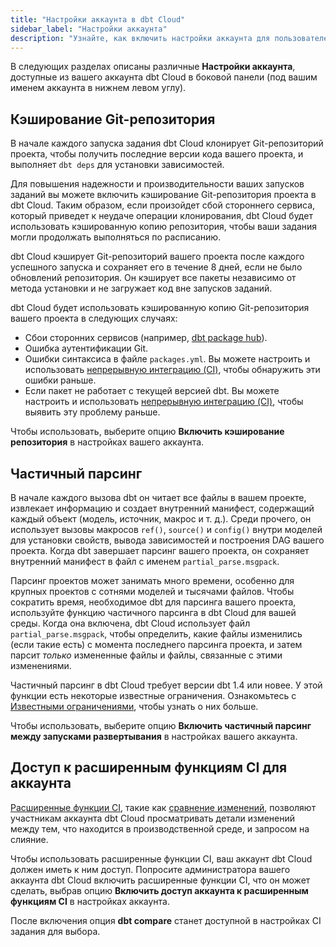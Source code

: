 ```yaml
---
title: "Настройки аккаунта в dbt Cloud"
sidebar_label: "Настройки аккаунта" 
description: "Узнайте, как включить настройки аккаунта для пользователей dbt Cloud."
---
```


В следующих разделах описаны различные **Настройки аккаунта**, доступные из вашего аккаунта dbt Cloud в боковой панели (под вашим именем аккаунта в нижнем левом углу). 

<Lightbox src="/img/docs/dbt-cloud/example-sidebar-account-settings.png" title="Пример настроек аккаунта из боковой панели" /> 

## Кэширование Git-репозитория <Lifecycle status="enterprise" />

В начале каждого запуска задания dbt Cloud клонирует Git-репозиторий проекта, чтобы получить последние версии кода вашего проекта, и выполняет `dbt deps` для установки зависимостей. 

Для повышения надежности и производительности ваших запусков заданий вы можете включить кэширование Git-репозитория проекта в dbt Cloud. Таким образом, если произойдет сбой стороннего сервиса, который приведет к неудаче операции клонирования, dbt Cloud будет использовать кэшированную копию репозитория, чтобы ваши задания могли продолжать выполняться по расписанию. 

dbt Cloud кэширует Git-репозиторий вашего проекта после каждого успешного запуска и сохраняет его в течение 8 дней, если не было обновлений репозитория. Он кэширует все пакеты независимо от метода установки и не загружает код вне запусков заданий. 

dbt Cloud будет использовать кэшированную копию Git-репозитория вашего проекта в следующих случаях:

- Сбои сторонних сервисов (например, [dbt package hub](https://hub.getdbt.com/)).
- Ошибка аутентификации Git.
- Ошибки синтаксиса в файле `packages.yml`. Вы можете настроить и использовать [непрерывную интеграцию (CI)](/docs/deploy/continuous-integration), чтобы обнаружить эти ошибки раньше.
- Если пакет не работает с текущей версией dbt. Вы можете настроить и использовать [непрерывную интеграцию (CI)](/docs/deploy/continuous-integration), чтобы выявить эту проблему раньше.

Чтобы использовать, выберите опцию **Включить кэширование репозитория** в настройках вашего аккаунта. 

<Lightbox src="/img/docs/deploy/example-account-settings.png" width="85%" title="Пример опции Включить кэширование репозитория" />

## Частичный парсинг

В начале каждого вызова dbt он читает все файлы в вашем проекте, извлекает информацию и создает внутренний манифест, содержащий каждый объект (модель, источник, макрос и т. д.). Среди прочего, он использует вызовы макросов `ref()`, `source()` и `config()` внутри моделей для установки свойств, вывода зависимостей и построения DAG вашего проекта. Когда dbt завершает парсинг вашего проекта, он сохраняет внутренний манифест в файл с именем `partial_parse.msgpack`. 

Парсинг проектов может занимать много времени, особенно для крупных проектов с сотнями моделей и тысячами файлов. Чтобы сократить время, необходимое dbt для парсинга вашего проекта, используйте функцию частичного парсинга в dbt Cloud для вашей среды. Когда она включена, dbt Cloud использует файл `partial_parse.msgpack`, чтобы определить, какие файлы изменились (если такие есть) с момента последнего парсинга проекта, и затем парсит _только_ измененные файлы и файлы, связанные с этими изменениями.

Частичный парсинг в dbt Cloud требует версии dbt 1.4 или новее. У этой функции есть некоторые известные ограничения. Ознакомьтесь с [Известными ограничениями](/reference/parsing#known-limitations), чтобы узнать о них больше.

Чтобы использовать, выберите опцию **Включить частичный парсинг между запусками развертывания** в настройках вашего аккаунта.

<Lightbox src="/img/docs/deploy/example-account-settings.png" width="85%" title="Пример опции Включить частичный парсинг между запусками развертывания" />

## Доступ к расширенным функциям CI для аккаунта <Lifecycle status="enterprise" />

[Расширенные функции CI](/docs/deploy/advanced-ci), такие как [сравнение изменений](/docs/deploy/advanced-ci#compare-changes), позволяют участникам аккаунта dbt Cloud просматривать детали изменений между тем, что находится в производственной среде, и запросом на слияние.

Чтобы использовать расширенные функции CI, ваш аккаунт dbt Cloud должен иметь к ним доступ. Попросите администратора вашего аккаунта dbt Cloud включить расширенные функции CI, что он может сделать, выбрав опцию **Включить доступ аккаунта к расширенным функциям CI** в настройках аккаунта.

После включения опция **dbt compare** станет доступной в настройках CI задания для выбора.

<Lightbox src="/img/docs/deploy/example-account-settings.png" width="85%" title="Пример опции Включить доступ аккаунта к расширенным функциям CI" />